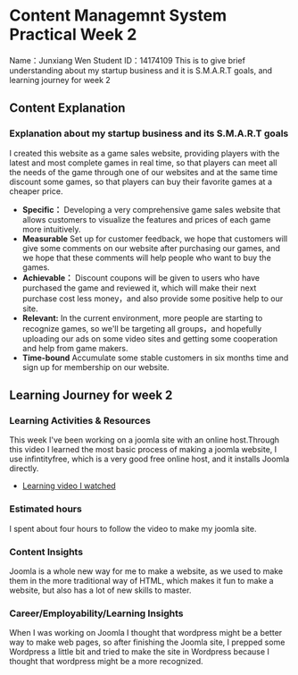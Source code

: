 # Content Managemnt System Practical Week 2 

Name：Junxiang Wen
Student ID：14174109
This is to give brief understanding about my startup business and it is S.M.A.R.T goals, and learning journey for week 2

## Content Explanation
### Explanation about my startup business and its S.M.A.R.T goals

I created this website as a game sales website, providing players with the latest and most complete games in real time, so that players can meet all the needs of the game through one of our websites
and at the same time discount some games, so that players can buy their favorite games at a cheaper price.

* **Specific：** Developing a very comprehensive game sales website that allows customers to visualize the features and prices of each game more intuitively.
* **Measurable** Set up for customer feedback, we hope that customers will give some comments on our website after purchasing our games, and we hope that these comments will help people who want to buy the games.
* **Achievable：** Discount coupons will be given to users who have purchased the game and reviewed it, which will make their next purchase cost less money，and also provide some positive help to our site.
* **Relevant:** In the current environment, more people are starting to recognize games, so we'll be targeting all groups，and hopefully uploading our ads on some video sites and getting some cooperation and help from game makers.
* **Time-bound** Accumulate some stable customers in six months time and sign up for membership on our website.

## Learning Journey for week 2

### Learning Activities & Resources
 This week I've been working on a joomla site with an online host.Through this video I learned the most basic process of making a joomla website, I use infintityfree, which is a very good free online host, and it installs Joomla directly.
 * [Learning video I watched](https://youtu.be/h5VZwTLdgdM?si=7qWlQJ50baIxo9kv)

### Estimated hours
I spent about four hours to follow the video to make my joomla site.

### Content Insights
Joomla is a whole new way for me to make a website, as we used to make them in the more traditional way of HTML, which makes it fun to make a website, but also has a lot of new skills to master.

### Career/Employability/Learning Insights
When I was working on Joomla I thought that wordpress might be a better way to make web pages, so after finishing the Joomla site, I prepped some Wordpress a little bit and tried to make the site in Wordpress because I thought that wordpress might be a more recognized.


